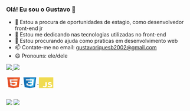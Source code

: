 ### Olá! Eu sou o Gustavo 👋

- 🔭 Estou a procura de oportunidades de estagio, como desenvolvedor front-end jr
- 🌱 Estou me dedicando nas tecnologias utilizadas no front-end
- 🤔 Estou procurando ajuda como praticas em desenvolvimento web
- 📫 Contate-me no email: gustavoriquesb2002@gmail.com
- 😄 Pronouns: ele/dele


<div>
  <a href="https://github.com/gustavoshr">
  <img height="180em" src="https://github-readme-stats.vercel.app/api?username=gustavoshr&show_icons=true&theme=dracula&include_all_commits=true&count_private=true"/>
  <img height="180em" src="https://github-readme-stats.vercel.app/api/top-langs/?username=gustavoshr&layout-compact-langs_count=16&theme=dracula"/>
  </div>
  
  <div style="display: inline_block"><br>
  <img align="center" alt="Gustavo-HTML" height="30" width="40" src="https://raw.githubusercontent.com/devicons/devicon/master/icons/html5/html5-original.svg"> 
  <img align="center" alt="Gustavo-CSS" height="30" width="40" src="https://raw.githubusercontent.com/devicons/devicon/master/icons/css3/css3-original.svg">
  <img align="center" alt="Gustavo-Js" height="30" width="40" src="https://raw.githubusercontent.com/devicons/devicon/master/icons/javascript/javascript-plain.svg">
 </div>                          
  
  ##
  
  <div>
    <a href="https://www.instagram.com/gustavoshr_/" target="__blank"><img src="https://img.shields.io/badge/Instagram-E4405F?style=for-the-badge&logo=instagram&logoColor=whitetarget="__blank"></a>
    <a href="https://www.linkedin.com/in/gustavo-henrique-628974203" target="__blank"><img src=https://img.shields.io/badge/LinkedIn-0077B5?style=for-the-badge&logo=linkedin&logoColor=white target="__blank"></a>
    
                                                                            
  </div>
